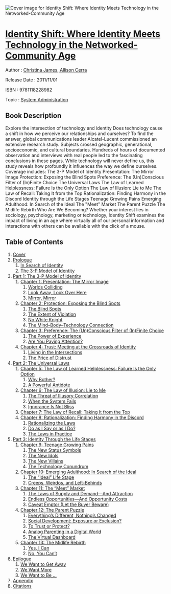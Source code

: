 ![Cover image for Identity Shift: Where Identity Meets Technology in the Networked-Community Age](https://imgdetail.ebookreading.net/cover/cover/system_admin/EB9781118228982.jpg)

[Identity Shift: Where Identity Meets Technology in the Networked-Community Age](https://ebookreading.net/view/book/Identity+Shift%3A+Where+Identity+Meets+Technology+in+the+Networked-Community+Age-EB9781118228982_1.html "Identity Shift: Where Identity Meets Technology in the Networked-Community Age")
====================================================================================================================

Author : [Christina James](https://ebookreading.net/search/author/Christina+James),[ Allison Cerra](https://ebookreading.net/search/author/+Allison+Cerra)

Release Date : 2011/11/01

ISBN : 9781118228982

Topic : [System Administration](https://ebookreading.net/search/category/system-administration)

Book Description
-----------------

Explore the intersection of technology and identity
Does technology cause a shift in how we perceive our relationships and ourselves?
To find the answer, global communications leader Alcatel-Lucent commissioned an extensive research study. Subjects crossed geographic, generational, socioeconomic, and cultural boundaries. Hundreds of hours of documented observation and interviews with real people led to the fascinating conclusions in these pages. While technology will never define us, this study reveals how profoundly it influences the way we define ourselves.
Coverage includes:
The 3-P Model of Identity
Presentation: The Mirror Image
Protection: Exposing the Blind Spots
Preference: The (Un)Conscious Filter of (In)Finite Choice
The Universal Laws
The Law of Learned Helplessness: Failure Is the Only Option
The Law of Illusion: Lie to Me
The Law of Recall: Taking It from the Top
Rationalization: Finding Harmony in the Discord
Identity through the Life Stages
Teenage Growing Pains
Emerging Adulthood: In Search of the Ideal
The "Meet" Market
The Parent Puzzle
The Midlife Rebirth
Who Are We Becoming?
Whether your interest lies in sociology, psychology, marketing or technology, Identity Shift examines the impact of living in an age where virtually all of our personal information and interactions with others can be available with the click of a mouse.
              
Table of Contents
-----------------

1. [Cover](https://ebookreading.net/view/book/Identity+Shift%3A+Where+Identity+Meets+Technology+in+the+Networked-Community+Age-EB9781118228982_1.html)
1. [Prologue](https://ebookreading.net/view/book/Identity+Shift%3A+Where+Identity+Meets+Technology+in+the+Networked-Community+Age-EB9781118228982_3.html#start)
    1. [In Search of Identity](https://ebookreading.net/view/book/Identity+Shift%3A+Where+Identity+Meets+Technology+in+the+Networked-Community+Age-EB9781118228982_3.html#b05-anchor-1)
    1. [The 3-P Model of Identity](https://ebookreading.net/view/book/Identity+Shift%3A+Where+Identity+Meets+Technology+in+the+Networked-Community+Age-EB9781118228982_3.html#b05-anchor-2)
1. [Part 1: The 3-P Model of Identity](https://ebookreading.net/view/book/Identity+Shift%3A+Where+Identity+Meets+Technology+in+the+Networked-Community+Age-EB9781118228982_4.html)
    1. [Chapter 1: Presentation: The Mirror Image](https://ebookreading.net/view/book/Identity+Shift%3A+Where+Identity+Meets+Technology+in+the+Networked-Community+Age-EB9781118228982_5.html)
        1. [Worlds Colliding](https://ebookreading.net/view/book/Identity+Shift%3A+Where+Identity+Meets+Technology+in+the+Networked-Community+Age-EB9781118228982_5.html#c01-anchor-1)
        1. [Look Away, Look Over Here](https://ebookreading.net/view/book/Identity+Shift%3A+Where+Identity+Meets+Technology+in+the+Networked-Community+Age-EB9781118228982_5.html#c01-anchor-2)
        1. [Mirror, Mirror](https://ebookreading.net/view/book/Identity+Shift%3A+Where+Identity+Meets+Technology+in+the+Networked-Community+Age-EB9781118228982_5.html#c01-anchor-3)
    1. [Chapter 2: Protection: Exposing the Blind Spots](https://ebookreading.net/view/book/Identity+Shift%3A+Where+Identity+Meets+Technology+in+the+Networked-Community+Age-EB9781118228982_6.html)
        1. [The Blind Spots](https://ebookreading.net/view/book/Identity+Shift%3A+Where+Identity+Meets+Technology+in+the+Networked-Community+Age-EB9781118228982_6.html#c02-anchor-1)
        1. [The Extent of Violation](https://ebookreading.net/view/book/Identity+Shift%3A+Where+Identity+Meets+Technology+in+the+Networked-Community+Age-EB9781118228982_6.html#c02-anchor-2)
        1. [No White Knight](https://ebookreading.net/view/book/Identity+Shift%3A+Where+Identity+Meets+Technology+in+the+Networked-Community+Age-EB9781118228982_6.html#c02-anchor-3)
        1. [The Mind–Body–Technology Connection](https://ebookreading.net/view/book/Identity+Shift%3A+Where+Identity+Meets+Technology+in+the+Networked-Community+Age-EB9781118228982_6.html#c02-anchor-4)
    1. [Chapter 3: Preference: The (Un)Conscious Filter of (In)Finite                         Choice](https://ebookreading.net/view/book/Identity+Shift%3A+Where+Identity+Meets+Technology+in+the+Networked-Community+Age-EB9781118228982_7.html)
        1. [The Power of Experience](https://ebookreading.net/view/book/Identity+Shift%3A+Where+Identity+Meets+Technology+in+the+Networked-Community+Age-EB9781118228982_7.html#c03-anchor-1)
        1. [Are You Paying Attention?](https://ebookreading.net/view/book/Identity+Shift%3A+Where+Identity+Meets+Technology+in+the+Networked-Community+Age-EB9781118228982_7.html#c03-anchor-2)
    1. [Chapter 4: Trust: Meeting at the Crossroads of Identity](https://ebookreading.net/view/book/Identity+Shift%3A+Where+Identity+Meets+Technology+in+the+Networked-Community+Age-EB9781118228982_8.html)
        1. [Living in the Intersections](https://ebookreading.net/view/book/Identity+Shift%3A+Where+Identity+Meets+Technology+in+the+Networked-Community+Age-EB9781118228982_8.html#c04-anchor-1)
        1. [The Price of Distrust](https://ebookreading.net/view/book/Identity+Shift%3A+Where+Identity+Meets+Technology+in+the+Networked-Community+Age-EB9781118228982_8.html#c04-anchor-2)
1. [Part 2: The Universal Laws](https://ebookreading.net/view/book/Identity+Shift%3A+Where+Identity+Meets+Technology+in+the+Networked-Community+Age-EB9781118228982_9.html)
    1. [Chapter 5: The Law of Learned Helplessness: Failure Is the Only                         Option](https://ebookreading.net/view/book/Identity+Shift%3A+Where+Identity+Meets+Technology+in+the+Networked-Community+Age-EB9781118228982_10.html)
        1. [Why Bother?](https://ebookreading.net/view/book/Identity+Shift%3A+Where+Identity+Meets+Technology+in+the+Networked-Community+Age-EB9781118228982_10.html#c05-anchor-1)
        1. [A Powerful Antidote](https://ebookreading.net/view/book/Identity+Shift%3A+Where+Identity+Meets+Technology+in+the+Networked-Community+Age-EB9781118228982_10.html#c05-anchor-2)
    1. [Chapter 6: The Law of Illusion: Lie to Me](https://ebookreading.net/view/book/Identity+Shift%3A+Where+Identity+Meets+Technology+in+the+Networked-Community+Age-EB9781118228982_11.html)
        1. [The Threat of Illusory Correlation](https://ebookreading.net/view/book/Identity+Shift%3A+Where+Identity+Meets+Technology+in+the+Networked-Community+Age-EB9781118228982_11.html#c06-anchor-1)
        1. [When the System Fails](https://ebookreading.net/view/book/Identity+Shift%3A+Where+Identity+Meets+Technology+in+the+Networked-Community+Age-EB9781118228982_11.html#c06-anchor-2)
        1. [Ignorance Is Not Bliss](https://ebookreading.net/view/book/Identity+Shift%3A+Where+Identity+Meets+Technology+in+the+Networked-Community+Age-EB9781118228982_11.html#c06-anchor-3)
    1. [Chapter 7: The Law of Recall: Taking It from the Top](https://ebookreading.net/view/book/Identity+Shift%3A+Where+Identity+Meets+Technology+in+the+Networked-Community+Age-EB9781118228982_12.html)
    1. [Chapter 8: Rationalization: Finding Harmony in the Discord](https://ebookreading.net/view/book/Identity+Shift%3A+Where+Identity+Meets+Technology+in+the+Networked-Community+Age-EB9781118228982_13.html)
        1. [Rationalizing the Laws](https://ebookreading.net/view/book/Identity+Shift%3A+Where+Identity+Meets+Technology+in+the+Networked-Community+Age-EB9781118228982_13.html#c08-anchor-1)
        1. [Do as I Say or as I Do?](https://ebookreading.net/view/book/Identity+Shift%3A+Where+Identity+Meets+Technology+in+the+Networked-Community+Age-EB9781118228982_13.html#c08-anchor-2)
        1. [The Laws in Practice](https://ebookreading.net/view/book/Identity+Shift%3A+Where+Identity+Meets+Technology+in+the+Networked-Community+Age-EB9781118228982_13.html#c08-anchor-3)
1. [Part 3: Identity Through the Life Stages](https://ebookreading.net/view/book/Identity+Shift%3A+Where+Identity+Meets+Technology+in+the+Networked-Community+Age-EB9781118228982_14.html)
    1. [Chapter 9: Teenage Growing Pains](https://ebookreading.net/view/book/Identity+Shift%3A+Where+Identity+Meets+Technology+in+the+Networked-Community+Age-EB9781118228982_15.html)
        1. [The New Status Symbols](https://ebookreading.net/view/book/Identity+Shift%3A+Where+Identity+Meets+Technology+in+the+Networked-Community+Age-EB9781118228982_15.html#c09-anchor-1)
        1. [The New Idols](https://ebookreading.net/view/book/Identity+Shift%3A+Where+Identity+Meets+Technology+in+the+Networked-Community+Age-EB9781118228982_15.html#c09-anchor-2)
        1. [The New Villains](https://ebookreading.net/view/book/Identity+Shift%3A+Where+Identity+Meets+Technology+in+the+Networked-Community+Age-EB9781118228982_15.html#c09-anchor-3)
        1. [The Technology Conundrum](https://ebookreading.net/view/book/Identity+Shift%3A+Where+Identity+Meets+Technology+in+the+Networked-Community+Age-EB9781118228982_15.html#c09-anchor-4)
    1. [Chapter 10: Emerging Adulthood: In Search of the Ideal](https://ebookreading.net/view/book/Identity+Shift%3A+Where+Identity+Meets+Technology+in+the+Networked-Community+Age-EB9781118228982_16.html)
        1. [The “Ideal” Life Stage](https://ebookreading.net/view/book/Identity+Shift%3A+Where+Identity+Meets+Technology+in+the+Networked-Community+Age-EB9781118228982_16.html#c10-anchor-1)
        1. [Creeps, Weirdos, and Left-Behinds](https://ebookreading.net/view/book/Identity+Shift%3A+Where+Identity+Meets+Technology+in+the+Networked-Community+Age-EB9781118228982_16.html#c10-anchor-2)
    1. [Chapter 11: The “Meet” Market](https://ebookreading.net/view/book/Identity+Shift%3A+Where+Identity+Meets+Technology+in+the+Networked-Community+Age-EB9781118228982_17.html)
        1. [The Laws of Supply and Demand—And Attraction](https://ebookreading.net/view/book/Identity+Shift%3A+Where+Identity+Meets+Technology+in+the+Networked-Community+Age-EB9781118228982_17.html#c11-anchor-1)
        1. [Endless Opportunities—And Opportunity Costs](https://ebookreading.net/view/book/Identity+Shift%3A+Where+Identity+Meets+Technology+in+the+Networked-Community+Age-EB9781118228982_17.html#c11-anchor-2)
        1. [Caveat Emptor (Let the Buyer Beware)](https://ebookreading.net/view/book/Identity+Shift%3A+Where+Identity+Meets+Technology+in+the+Networked-Community+Age-EB9781118228982_17.html#c11-anchor-3)
    1. [Chapter 12: The Parent Puzzle](https://ebookreading.net/view/book/Identity+Shift%3A+Where+Identity+Meets+Technology+in+the+Networked-Community+Age-EB9781118228982_18.html)
        1. [Everything’s Different, Nothing’s Changed](https://ebookreading.net/view/book/Identity+Shift%3A+Where+Identity+Meets+Technology+in+the+Networked-Community+Age-EB9781118228982_18.html#c12-anchor-1)
        1. [Social Development: Exposure or Exclusion?](https://ebookreading.net/view/book/Identity+Shift%3A+Where+Identity+Meets+Technology+in+the+Networked-Community+Age-EB9781118228982_18.html#c12-anchor-2)
        1. [To Trust or Protect?](https://ebookreading.net/view/book/Identity+Shift%3A+Where+Identity+Meets+Technology+in+the+Networked-Community+Age-EB9781118228982_18.html#c12-anchor-3)
        1. [Analog Parenting in a Digital World](https://ebookreading.net/view/book/Identity+Shift%3A+Where+Identity+Meets+Technology+in+the+Networked-Community+Age-EB9781118228982_18.html#c12-anchor-4)
        1. [The Virtual Dashboard](https://ebookreading.net/view/book/Identity+Shift%3A+Where+Identity+Meets+Technology+in+the+Networked-Community+Age-EB9781118228982_18.html#c12-anchor-5)
    1. [Chapter 13: The Midlife Rebirth](https://ebookreading.net/view/book/Identity+Shift%3A+Where+Identity+Meets+Technology+in+the+Networked-Community+Age-EB9781118228982_19.html)
        1. [Yes, I Can](https://ebookreading.net/view/book/Identity+Shift%3A+Where+Identity+Meets+Technology+in+the+Networked-Community+Age-EB9781118228982_19.html#c13-anchor-1)
        1. [No, You Can’t](https://ebookreading.net/view/book/Identity+Shift%3A+Where+Identity+Meets+Technology+in+the+Networked-Community+Age-EB9781118228982_19.html#c13-anchor-2)
1. [Epilogue](https://ebookreading.net/view/book/Identity+Shift%3A+Where+Identity+Meets+Technology+in+the+Networked-Community+Age-EB9781118228982_20.html)
    1. [We Want to Get Away](https://ebookreading.net/view/book/Identity+Shift%3A+Where+Identity+Meets+Technology+in+the+Networked-Community+Age-EB9781118228982_20.html#b01-anchor-1)
    1. [We Want More](https://ebookreading.net/view/book/Identity+Shift%3A+Where+Identity+Meets+Technology+in+the+Networked-Community+Age-EB9781118228982_20.html#b01-anchor-2)
    1. [We Want to Be …](https://ebookreading.net/view/book/Identity+Shift%3A+Where+Identity+Meets+Technology+in+the+Networked-Community+Age-EB9781118228982_20.html#b01-anchor-3)
1. [Appendix](https://ebookreading.net/view/book/Identity+Shift%3A+Where+Identity+Meets+Technology+in+the+Networked-Community+Age-EB9781118228982_21.html)
1. [Citations](https://ebookreading.net/view/book/Identity+Shift%3A+Where+Identity+Meets+Technology+in+the+Networked-Community+Age-EB9781118228982_22.html)

